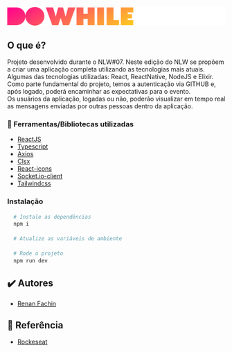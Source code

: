 <p align="center">
  <img alt="DoWhile Feedback" src="./src/assets/logo.svg">
</p>

## O que é?
Projeto desenvolvido durante o NLW#07.
Neste edição do NLW se propõem a criar uma aplicação completa utilizando as tecnologias mais atuais.<br>
Algumas das tecnologias utilizadas: React, ReactNative, NodeJS e Elixir.<br>
Como parte fundamental do projeto, temos a autenticação via GITHUB e, após logado, poderá encaminhar as expectativas para o evento.<br>
Os usuários da aplicação, logadas ou não, poderão visualizar em tempo real as mensagens enviadas por outras pessoas dentro da aplicação.

### 📘 Ferramentas/Bibliotecas utilizadas
  - [ReactJS](https://nodejs.org/)
  - [Typescript](https://www.typescriptlang.org/)
  - [Axios](https://axios-http.com/)
  - [Clsx](https://www.npmjs.com/package/clsx)
  - [React-icons](https://react-icons.github.io/react-icons/)
  - [Socket.io-client](https://socket.io/docs/v4/client-api/)
  - [Tailwindcss](https://tailwindcss.com/)


### Instalação
```bash
  # Instale as dependências
  npm i

  # Atualize as variáveis de ambiente

  # Rode o projeto
  npm run dev
```

## ✔️ Autores

- [Renan Fachin](https://github.com/RenanFachin/)

## 📄 Referência

- [Rockeseat](https://www.rocketseat.com.br/)